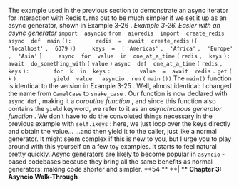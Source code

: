 The example used in the previous section to demonstrate an async iterator for interaction with Redis turns out to be much simpler if we set it up as an async generator, shown in  Example 3-26 . *Example 3-26. Easier with an async generator* `import` ` ` `asyncio` `from` ` ` `aioredis` ` ` `import` ` ` `create_redis` `async` ` ` `def` ` ` `main` `():` `  ` `    ` `redis` ` ` `=` ` ` `await` ` ` `create_redis` `((` `'localhost'` `,` ` ` `6379` `))` `    ` `keys` ` ` `=` ` ` `[` `'Americas'` `,` ` ` `'Africa'` `,` ` ` `'Europe'` `,` ` ` `'Asia'` `]` `    ` `async` ` ` `for` ` ` `value` ` ` `in` ` ` `one_at_a_time` `(` `redis` `,` ` ` `keys` `):` `  ` `        ` `await` ` ` `do_something_with` `(` `value` `)` `async` ` ` `def` ` ` `one_at_a_time` `(` `redis` `,` ` ` `keys` `):` `  ` `    ` `for` ` ` `k` ` ` `in` ` ` `keys` `:` `        ` `value` ` ` `=` ` ` `await` ` ` `redis` `.` `get` `(` `k` `)` `  ` `        ` `yield` ` ` `value` `  ` `asyncio` `.` `run` `(` `main` `())` The  `main()`  function is identical to the version in  Example 3-25 . Well, almost identical: I changed the name from  `CamelCase`  to  `snake_case` . Our function is now declared with  `async def` , making it a  *coroutine function* , and since this function also contains the  `yield`  keyword, we refer to it as an  *asynchronous generator function* . We don’t have to do the convoluted things necessary in the previous example with  `self.ikeys` : here, we just loop over the keys directly and obtain the value… …and then yield it to the caller, just like a normal generator. It might seem complex if this is new to you, but I urge you to play around with this yourself on a few toy examples. It starts to feel natural pretty quickly. Async generators are likely to become popular in  `asyncio` -based codebases because they bring all the same benefits as normal generators: making code shorter and simpler. **54 ** **| ** **Chapter 3: Asyncio Walk-Through**